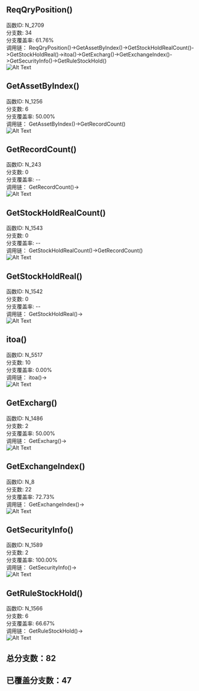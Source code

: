 <h2 id="reqqryposition">ReqQryPosition()</h2>
<p>函数ID: N_2709<br>分支数: 34<br>分支覆盖率: 61.76%<br>调用链：
ReqQryPosition()-&gt;GetAssetByIndex()-&gt;GetStockHoldRealCount()-&gt;GetStockHoldReal()-&gt;itoa()-&gt;GetExcharg()-&gt;GetExchangeIndex()-&gt;GetSecurityInfo()-&gt;GetRuleStockHold()<br><img alt="Alt Text" src="https://raw.githubusercontent.com/Brook108/abhs/main/InitCoverage//ReqQryPosition_Img/2709.png" /></p>
<h2 id="getassetbyindex">GetAssetByIndex()</h2>
<p>函数ID: N_1256<br>分支数: 6<br>分支覆盖率: 50.00%<br>调用链：
GetAssetByIndex()-&gt;GetRecordCount()<br><img alt="Alt Text" src="https://raw.githubusercontent.com/Brook108/abhs/main/InitCoverage//ReqQryPosition_Img/1256.png" /></p>
<h2 id="getrecordcount">GetRecordCount()</h2>
<p>函数ID: N_243<br>分支数: 0<br>分支覆盖率: --<br>调用链：
GetRecordCount()-&gt;<br><img alt="Alt Text" src="https://raw.githubusercontent.com/Brook108/abhs/main/InitCoverage//ReqQryPosition_Img/243.png" /></p>
<h2 id="getstockholdrealcount">GetStockHoldRealCount()</h2>
<p>函数ID: N_1543<br>分支数: 0<br>分支覆盖率: --<br>调用链：
GetStockHoldRealCount()-&gt;GetRecordCount()<br><img alt="Alt Text" src="https://raw.githubusercontent.com/Brook108/abhs/main/InitCoverage//ReqQryPosition_Img/1543.png" /></p>
<h2 id="getstockholdreal">GetStockHoldReal()</h2>
<p>函数ID: N_1542<br>分支数: 0<br>分支覆盖率: --<br>调用链：
GetStockHoldReal()-&gt;<br><img alt="Alt Text" src="https://raw.githubusercontent.com/Brook108/abhs/main/InitCoverage//ReqQryPosition_Img/1542.png" /></p>
<h2 id="itoa">itoa()</h2>
<p>函数ID: N_5517<br>分支数: 10<br>分支覆盖率: 0.00%<br>调用链：
itoa()-&gt;<br><img alt="Alt Text" src="https://raw.githubusercontent.com/Brook108/abhs/main/InitCoverage//ReqQryPosition_Img/5517.png" /></p>
<h2 id="getexcharg">GetExcharg()</h2>
<p>函数ID: N_1486<br>分支数: 2<br>分支覆盖率: 50.00%<br>调用链：
GetExcharg()-&gt;<br><img alt="Alt Text" src="https://raw.githubusercontent.com/Brook108/abhs/main/InitCoverage//ReqQryPosition_Img/1486.png" /></p>
<h2 id="getexchangeindex">GetExchangeIndex()</h2>
<p>函数ID: N_8<br>分支数: 22<br>分支覆盖率: 72.73%<br>调用链：
GetExchangeIndex()-&gt;<br><img alt="Alt Text" src="https://raw.githubusercontent.com/Brook108/abhs/main/InitCoverage//ReqQryPosition_Img/8.png" /></p>
<h2 id="getsecurityinfo">GetSecurityInfo()</h2>
<p>函数ID: N_1589<br>分支数: 2<br>分支覆盖率: 100.00%<br>调用链：
GetSecurityInfo()-&gt;<br><img alt="Alt Text" src="https://raw.githubusercontent.com/Brook108/abhs/main/InitCoverage//ReqQryPosition_Img/1589.png" /></p>
<h2 id="getrulestockhold">GetRuleStockHold()</h2>
<p>函数ID: N_1566<br>分支数: 6<br>分支覆盖率: 66.67%<br>调用链：
GetRuleStockHold()-&gt;<br><img alt="Alt Text" src="https://raw.githubusercontent.com/Brook108/abhs/main/InitCoverage//ReqQryPosition_Img/1566.png" /></p>
<h2 id="82">总分支数：82</h2>
<h2 id="47">已覆盖分支数：47</h2>